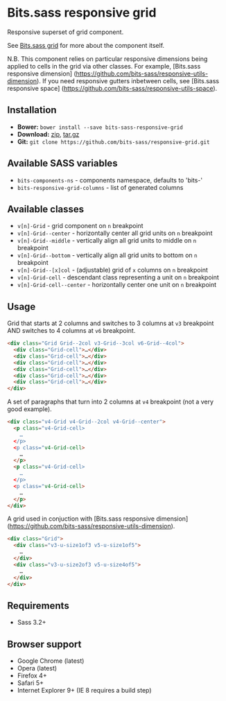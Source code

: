 # Bits.sass responsive grid

Responsive superset of grid component.

See [Bits.sass grid](https://github.com/bits-sass/grid) for more about
the component itself.

N.B. This component relies on particular responsive dimensions being applied to
cells in the grid via other classes. For example,
[Bits.sass responsive dimension]
(https://github.com/bits-sass/responsive-utils-dimension).
If you need responsive gutters inbetween cells, see [Bits.sass responsive space]
(https://github.com/bits-sass/responsive-utils-space).

## Installation

* __Bower:__ `bower install --save bits-sass-responsive-grid`
* __Download:__ [zip](https://github.com/bits-sass/responsive-grid/zipball/master),
[tar.gz](https://github.com/bits-sass/responsive-grid/tarball/master)
* __Git:__ `git clone https://github.com/bits-sass/responsive-grid.git`

## Available SASS variables

* `bits-components-ns` - components namespace, defaults to 'bits-'
* `bits-responsive-grid-columns` - list of generated columns

## Available classes

* `v[n]-Grid` - grid component on `n` breakpoint
* `v[n]-Grid--center` - horizontally center all grid units on `n` breakpoint
* `v[n]-Grid--middle` - vertically align all grid units to middle on `n` breakpoint
* `v[n]-Grid--bottom` - vertically align all grid units to bottom on `n` breakpoint
* `v[n]-Grid--[x]col` - (adjustable) grid of `x` columns on `n` breakpoint
* `v[n]-Grid-cell` - descendant class representing a unit on `n` breakpoint
* `v[n]-Grid-cell--center` - horizontally center one unit on `n` breakpoint

## Usage

Grid that starts at 2 columns and switches to 3 columns at `v3` breakpoint AND
switches to 4 columns at `v6` breakpoint.

```html
<div class="Grid Grid--2col v3-Grid--3col v6-Grid--4col">
  <div class="Grid-cell">…</div>
  <div class="Grid-cell">…</div>
  <div class="Grid-cell">…</div>
  <div class="Grid-cell">…</div>
  <div class="Grid-cell">…</div>
  <div class="Grid-cell">…</div>
</div>
```

A set of paragraphs that turn into 2 columns at `v4` breakpoint (not a very good
example).

```html
<div class="v4-Grid v4-Grid--2col v4-Grid--center">
  <p class="v4-Grid-cell>
    …
  </p>
  <p class="v4-Grid-cell>
    …
  </p>
  <p class="v4-Grid-cell>
    …
  </p>
  <p class="v4-Grid-cell>
    …
  </p>
</div>
```

A grid used in conjuction with [Bits.sass responsive dimension]
(https://github.com/bits-sass/responsive-utils-dimension).

```html
<div class="Grid">
  <div class="v3-u-size1of3 v5-u-size1of5">
    …
  </div>
  <div class="v3-u-size2of3 v5-u-size4of5">
    …
  </div>
</div>
```

## Requirements

* Sass 3.2+

## Browser support

* Google Chrome (latest)
* Opera (latest)
* Firefox 4+
* Safari 5+
* Internet Explorer 9+ (IE 8 requires a build step)